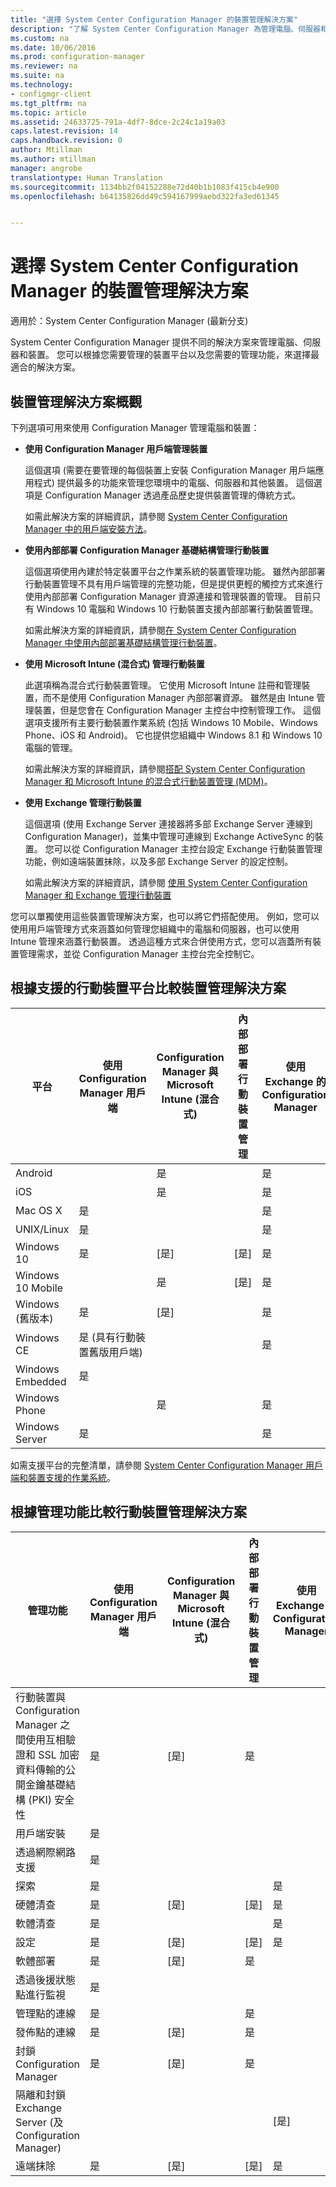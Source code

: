 ```yaml
---
title: "選擇 System Center Configuration Manager 的裝置管理解決方案"
description: "了解 System Center Configuration Manager 為管理電腦、伺服器和裝置所提供的解決方案。"
ms.custom: na
ms.date: 10/06/2016
ms.prod: configuration-manager
ms.reviewer: na
ms.suite: na
ms.technology:
- configmgr-client
ms.tgt_pltfrm: na
ms.topic: article
ms.assetid: 24633725-791a-4df7-8dce-2c24c1a19a03
caps.latest.revision: 14
caps.handback.revision: 0
author: Mtillman
ms.author: mtillman
manager: angrobe
translationtype: Human Translation
ms.sourcegitcommit: 1134bb2f04152288e72d40b1b1083f415cb4e900
ms.openlocfilehash: b64135826dd49c594167999aebd322fa3ed61345


---
```

# <a name="choose-a-device-management-solution-for-system-center-configuration-manager"></a>選擇 System Center Configuration Manager 的裝置管理解決方案

適用於：System Center Configuration Manager (最新分支)

System Center Configuration Manager 提供不同的解決方案來管理電腦、伺服器和裝置。 您可以根據您需要管理的裝置平台以及您需要的管理功能，來選擇最適合的解決方案。  


##  <a name="a-namebkmkoverviewa-overview-of-device-management-solutions"></a><a name="bkmk_overview"></a> 裝置管理解決方案概觀  
 下列選項可用來使用 Configuration Manager 管理電腦和裝置：  

-   **使用 Configuration Manager 用戶端管理裝置**  

     這個選項 (需要在要管理的每個裝置上安裝 Configuration Manager 用戶端應用程式) 提供最多的功能來管理您環境中的電腦、伺服器和其他裝置。 這個選項是 Configuration Manager 透過產品歷史提供裝置管理的傳統方式。  

     如需此解決方案的詳細資訊，請參閱 [System Center Configuration Manager 中的用戶端安裝方法](/sccm/core/client/deploy/plan/client-installation-methods)。  

-   **使用內部部署 Configuration Manager 基礎結構管理行動裝置**  

     這個選項使用內建於特定裝置平台之作業系統的裝置管理功能。 雖然內部部署行動裝置管理不具有用戶端管理的完整功能，但是提供更輕的觸控方式來進行使用內部部署 Configuration Manager 資源連接和管理裝置的管理。 目前只有 Windows 10 電腦和 Windows 10 行動裝置支援內部部署行動裝置管理。  

     如需此解決方案的詳細資訊，請參閱[在 System Center Configuration Manager 中使用內部部署基礎結構管理行動裝置](../../mdm/understand/manage-mobile-devices-with-on-premises-infrastructure.md)。  

-   **使用 Microsoft Intune (混合式) 管理行動裝置**  

     此選項稱為混合式行動裝置管理。  它使用 Microsoft Intune 註冊和管理裝置，而不是使用 Configuration Manager 內部部署資源。 雖然是由 Intune 管理裝置，但是您會在 Configuration Manager 主控台中控制管理工作。 這個選項支援所有主要行動裝置作業系統 (包括 Windows 10 Mobile、Windows Phone、iOS 和 Android)。 它也提供您組織中 Windows 8.1 和 Windows 10 電腦的管理。  

     如需此解決方案的詳細資訊，請參閱[搭配 System Center Configuration Manager 和 Microsoft Intune 的混合式行動裝置管理 (MDM)](../../mdm/plan-design/hybrid-mobile-device-management.md)。  

-   **使用 Exchange 管理行動裝置**  

     這個選項 (使用 Exchange Server 連接器將多部 Exchange Server 連線到 Configuration Manager)，並集中管理可連線到 Exchange ActiveSync 的裝置。 您可以從 Configuration Manager 主控台設定 Exchange 行動裝置管理功能，例如遠端裝置抹除，以及多部 Exchange Server 的設定控制。  

     如需此解決方案的詳細資訊，請參閱 [使用 System Center Configuration Manager 和 Exchange 管理行動裝置](../../mdm/deploy-use/manage-mobile-devices-with-exchange-activesync.md)  

 您可以單獨使用這些裝置管理解決方案，也可以將它們搭配使用。 例如，您可以使用用戶端管理方式來涵蓋如何管理您組織中的電腦和伺服器，也可以使用 Intune 管理來涵蓋行動裝置。 透過這種方式來合併使用方式，您可以涵蓋所有裝置管理需求，並從 Configuration Manager 主控台完全控制它。  

##  <a name="a-namebkmkcomp1a-compare-device-management-solutions-based-on-supported-mobile-device-platforms"></a><a name="bkmk_comp1"></a> 根據支援的行動裝置平台比較裝置管理解決方案  

|平台|使用 Configuration Manager 用戶端|Configuration Manager 與 Microsoft Intune (混合式)|內部部署行動裝置管理|使用 Exchange 的 Configuration Manager|  
|--------------|-------------------------------------------|-------------------------------------------------------------------|-------------------------------|-----------------------------------------|  
|Android||是||是|  
|iOS||是||是|  
|Mac OS X|是|||是|  
|UNIX/Linux|是|||是|  
|Windows 10|是|[是]|[是]|是|  
|Windows 10 Mobile||是|[是]|是|  
|Windows (舊版本)|是|[是]||是|  
|Windows CE|是 (具有行動裝置舊版用戶端)|||是|  
|Windows Embedded|是||||  
|Windows Phone||是||是|  
|Windows Server|是|||是|  

 如需支援平台的完整清單，請參閱 [System Center Configuration Manager 用戶端和裝置支援的作業系統](configs\supported-operating-systems-for-clients-and-devices.md)。

##  <a name="a-namebkmkcomp2a-compare-mobile-device-management-solutions-based-on-management-functionality"></a><a name="bkmk_comp2"></a> 根據管理功能比較行動裝置管理解決方案  

|管理功能|使用 Configuration Manager 用戶端|Configuration Manager 與 Microsoft Intune (混合式)|內部部署行動裝置管理|使用 Exchange 的 Configuration Manager|  
|------------------------------|-------------------------------------------|-------------------------------------------------------------------|-------------------------------|-----------------------------------------|  
|行動裝置與 Configuration Manager 之間使用互相驗證和 SSL 加密資料傳輸的公開金鑰基礎結構 (PKI) 安全性|是|[是]|是||  
|用戶端安裝|是||||  
|透過網際網路支援|是||||  
|探索|是|||是|  
|硬體清查|是|[是]|[是]|是|  
|軟體清查|是|||是|  
|設定|是|[是]|[是]|是|  
|軟體部署|是|[是]|是||  
|透過後援狀態點進行監視|是||||  
|管理點的連線|是||是||  
|發佈點的連線|是|[是]|是||  
|封鎖 Configuration Manager|是|[是]|是||  
|隔離和封鎖 Exchange Server (及 Configuration Manager)||||[是]|  
|遠端抹除|是|[是]|[是]|是|  



<!--HONumber=Nov16_HO1-->


